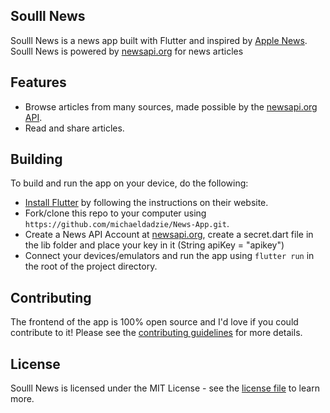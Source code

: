 ## Soulll News

Soulll News is a news app built with Flutter and inspired by [Apple News](https://www.apple.com/apple-news/). 
Soulll News is powered by [newsapi.org](https://newsapi.org) for news articles


## Features

- Browse articles from many sources, made possible by the [newsapi.org API](https://newsapi.org).
- Read and share articles.

## Building

To build and run the app on your device, do the following:

-   [Install Flutter](https://flutter.dev/docs/get-started/install/) by following the instructions on their website.
-   Fork/clone this repo to your computer using `https://github.com/michaeldadzie/News-App.git`.
-   Create a News API Account at [newsapi.org](https://newsapi.org), create a secret.dart file in the lib folder and place your key in it (String apiKey = "apikey")
-   Connect your devices/emulators and run the app using `flutter run` in the root of the project directory.

## Contributing

The frontend of the app is 100% open source and I'd love if you could contribute to it! Please see the [contributing guidelines](CONTRIBUTING.md) for more details.


## License

Soulll News is licensed under the MIT License - see the [license file](LICENSE) to learn more.
